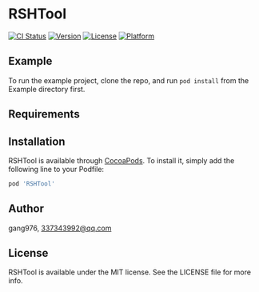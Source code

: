 # RSHTool

[![CI Status](https://img.shields.io/travis/gang976/RSHTool.svg?style=flat)](https://travis-ci.org/gang976/RSHTool)
[![Version](https://img.shields.io/cocoapods/v/RSHTool.svg?style=flat)](https://cocoapods.org/pods/RSHTool)
[![License](https://img.shields.io/cocoapods/l/RSHTool.svg?style=flat)](https://cocoapods.org/pods/RSHTool)
[![Platform](https://img.shields.io/cocoapods/p/RSHTool.svg?style=flat)](https://cocoapods.org/pods/RSHTool)

## Example

To run the example project, clone the repo, and run `pod install` from the Example directory first.

## Requirements

## Installation

RSHTool is available through [CocoaPods](https://cocoapods.org). To install
it, simply add the following line to your Podfile:

```ruby
pod 'RSHTool'
```

## Author

gang976, 337343992@qq.com

## License

RSHTool is available under the MIT license. See the LICENSE file for more info.
